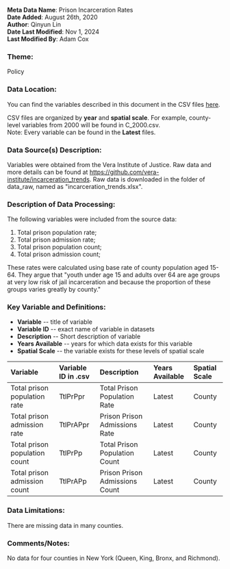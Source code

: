 **Meta Data Name**: Prison Incarceration Rates  
**Date Added**: August 26th, 2020  
**Author**: Qinyun Lin  
**Date Last Modified**: Nov 1, 2024  
**Last Modified By**: Adam Cox

### Theme: 
Policy  

### Data Location: 
You can find the variables described in this document in the CSV files [here](../full_tables).  

CSV files are organized by **year** and **spatial scale**. For example, county-level variables from 2000 will be found in C_2000.csv.  
Note: Every variable can be found in the **Latest** files.

### Data Source(s) Description:  
Variables were obtained from the Vera Institute of Justice. Raw data and more details can be found at https://github.com/vera-institute/incarceration_trends. Raw data is downloaded in the folder of data_raw, named as "incarceration_trends.xlsx". 


### Description of Data Processing: 
The following variables were included from the source data:
 1. Total prison population rate;
 2. Total prison admission rate;
 3. Total prison population count;
 4. Total prison admission count;

 
These rates were calculated using base rate of county population aged 15-64. They argue that "youth under age 15 and adults over 64 are age groups at very low risk of jail incarceration and because the proportion of these groups varies greatly by county." 

### Key Variable and Definitions:

- **Variable** -- title of variable
- **Variable ID** -- exact name of variable in datasets
- **Description** -- Short description of variable
- **Years Available** -- years for which data exists for this variable
- **Spatial Scale** -- the variable exists for these levels of spatial scale

| Variable | Variable ID in .csv | Description | Years Available | Spatial Scale |
|:---------|:--------------------|:------------|:----------------|:--------------|
| Total prison population rate | TtlPrPpr | Total Prison Population Rate | Latest | County |
| Total prison admission rate | TtlPrAPpr | Prison Prison Admissions Rate | Latest | County |
| Total prison population count | TtlPrPp | Total Prison Population Count| Latest | County |
| Total prison admission count | TtlPrAPp | Prison Prison Admissions Count | Latest | County |

### Data Limitations:
There are missing data in many counties. 

### Comments/Notes:
No data for four counties in New York (Queen, King, Bronx, and Richmond). 

